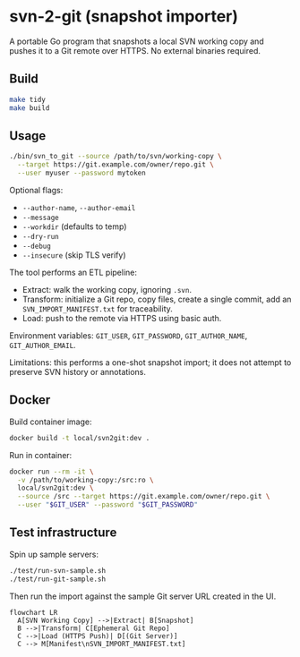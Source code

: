 # svn-2-git (snapshot importer)

A portable Go program that snapshots a local SVN working copy and pushes it to a Git remote over HTTPS. No external binaries required.

## Build

```bash
make tidy
make build
```

## Usage

```bash
./bin/svn_to_git --source /path/to/svn/working-copy \
  --target https://git.example.com/owner/repo.git \
  --user myuser --password mytoken
```

Optional flags:
- `--author-name`, `--author-email`
- `--message`
- `--workdir` (defaults to temp)
- `--dry-run`
- `--debug`
- `--insecure` (skip TLS verify)

The tool performs an ETL pipeline:
- Extract: walk the working copy, ignoring `.svn`.
- Transform: initialize a Git repo, copy files, create a single commit, add an `SVN_IMPORT_MANIFEST.txt` for traceability.
- Load: push to the remote via HTTPS using basic auth.

Environment variables: `GIT_USER`, `GIT_PASSWORD`, `GIT_AUTHOR_NAME`, `GIT_AUTHOR_EMAIL`.

Limitations: this performs a one-shot snapshot import; it does not attempt to preserve SVN history or annotations.

## Docker

Build container image:
```bash
docker build -t local/svn2git:dev .
```

Run in container:
```bash
docker run --rm -it \
  -v /path/to/working-copy:/src:ro \
  local/svn2git:dev \
  --source /src --target https://git.example.com/owner/repo.git \
  --user "$GIT_USER" --password "$GIT_PASSWORD"
```

## Test infrastructure

Spin up sample servers:
```bash
./test/run-svn-sample.sh
./test/run-git-sample.sh
```

Then run the import against the sample Git server URL created in the UI.

```mermaid
flowchart LR
  A[SVN Working Copy] -->|Extract| B[Snapshot]
  B -->|Transform| C[Ephemeral Git Repo]
  C -->|Load (HTTPS Push)| D[(Git Server)]
  C --> M[Manifest\nSVN_IMPORT_MANIFEST.txt]
```


